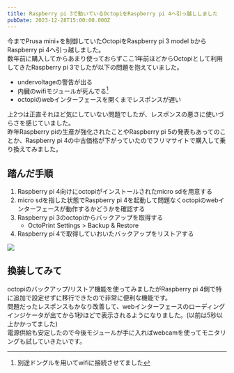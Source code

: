 ```yaml
---
title: Raspberry pi 3で動いているOctopiをRaspberry pi 4へ引っ越ししました
pubDate: 2023-12-28T15:00:00.000Z
---
```


今までPrusa mini+を制御していたOctopiをRaspberry pi 3 model bからRaspberry pi 4へ引っ越しました。\
数年前に購入してからあまり使っておらずここ1年前ほどからOctopiとして利用してきたRaspberry pi 3でしたが以下の問題を抱えていました。

* undervoltageの警告が出る
* 内臓のwifiモジュールが死んでる[^wifi]
* octopiのwebインターフェースを開くまでレスポンスが遅い

[^wifi]: 別途ドングルを用いてwifiに接続させてました

上2つは正直それほど気にしていない問題でしたが、レスポンスの悪さに使いづらさを感じていました。\
昨年Raspberry piの生産が強化されたことやRaspberry pi 5の発表もあってのことか、Raspberry pi 4の中古価格が下がっていたのでフリマサイトで購入して乗り換えてみました。

## 踏んだ手順

1. Raspberry pi 4向けにoctopiがインストールされたmicro sdを用意する
2. micro sdを指した状態でRaspberry pi 4を起動して問題なくoctopiのwebインターフェースが動作するかどうかを確認する
3. Raspberry pi 3のoctopiからバックアップを取得する
   * OctoPrint Settings > Backup & Restore
4. Raspberry pi 4で取得していおいたバックアップをリストアする

![](</images/dev-posts/スクリーンショット 2023-12-29 204007.png>)

## 換装してみて

octopiのバックアップ/リストア機能を使ってみましたがRaspberry pi 4側で特に追加で設定せずに移行できたので非常に便利な機能です。\
問題だったレスポンスもかなり改善して、webインターフェースのローディングインジケータが出てから1秒ほどで表示されるようになりました。(以前は5秒以上かかってました)\
電源供給も安定したので今後モジュールが手に入ればwebcamを使ってモニタリングも試していきたいです。
